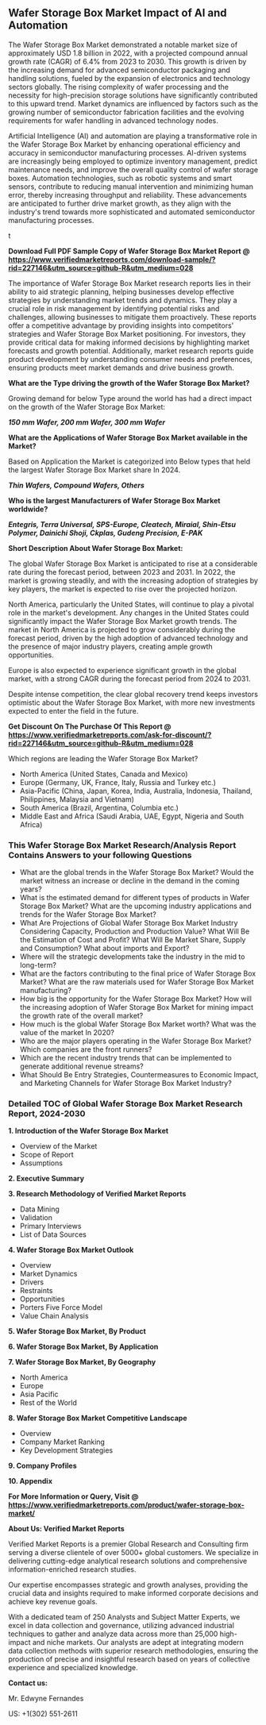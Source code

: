 <h2>Wafer Storage Box Market Impact of AI and Automation</h2><p>The Wafer Storage Box Market demonstrated a notable market size of approximately USD 1.8 billion in 2022, with a projected compound annual growth rate (CAGR) of 6.4% from 2023 to 2030. This growth is driven by the increasing demand for advanced semiconductor packaging and handling solutions, fueled by the expansion of electronics and technology sectors globally. The rising complexity of wafer processing and the necessity for high-precision storage solutions have significantly contributed to this upward trend. Market dynamics are influenced by factors such as the growing number of semiconductor fabrication facilities and the evolving requirements for wafer handling in advanced technology nodes.</p><p>Artificial Intelligence (AI) and automation are playing a transformative role in the Wafer Storage Box Market by enhancing operational efficiency and accuracy in semiconductor manufacturing processes. AI-driven systems are increasingly being employed to optimize inventory management, predict maintenance needs, and improve the overall quality control of wafer storage boxes. Automation technologies, such as robotic systems and smart sensors, contribute to reducing manual intervention and minimizing human error, thereby increasing throughput and reliability. These advancements are anticipated to further drive market growth, as they align with the industry's trend towards more sophisticated and automated semiconductor manufacturing processes.</p>t</p><p id="" class=""><strong>Download Full PDF Sample Copy of Wafer Storage Box Market Report @ <a href="https://www.verifiedmarketreports.com/download-sample/?rid=227146&utm_source=github-R&utm_medium=028" target="_blank">https://www.verifiedmarketreports.com/download-sample/?rid=227146&utm_source=github-R&utm_medium=028</a></strong></p><p>The importance of&nbsp;Wafer Storage Box Market research reports lies in their ability to aid strategic planning, helping businesses develop effective strategies by understanding market trends and dynamics. They play a crucial role in risk management by identifying potential risks and challenges, allowing businesses to mitigate them proactively. These reports offer a competitive advantage by providing insights into competitors' strategies and Wafer Storage Box Market positioning. For investors, they provide critical data for making informed decisions by highlighting market forecasts and growth potential. Additionally, market research reports guide product development by understanding consumer needs and preferences, ensuring products meet market demands and drive business growth.</p><p><strong>What are the&nbsp;Type driving the growth of the Wafer Storage Box Market?</strong></p><p id="" class="">Growing demand for below Type around the world has had a direct impact on the growth of the Wafer Storage Box Market:</p><em><strong>150 mm Wafer, 200 mm Wafer, 300 mm Wafer</strong></em></p><strong>What are the&nbsp;Applications&nbsp;of Wafer Storage Box Market available in the Market?</strong></p><p id="" class="">Based on Application the Market is categorized into Below types that held the largest Wafer Storage Box Market share In 2024.</p><em><strong>Thin Wafers, Compound Wafers, Others</strong></em></p><strong>Who is the largest Manufacturers of Wafer Storage Box Market worldwide?</strong></p><p><em><strong>Entegris, Terra Universal, SPS-Europe, Cleatech, Miraial, Shin-Etsu Polymer, Dainichi Shoji, Ckplas, Gudeng Precision, E-PAK</strong></em></p><p id="" class=""><strong>Short Description About Wafer Storage Box Market:</strong></p><p>The global Wafer Storage Box Market is anticipated to rise at a considerable rate during the forecast period, between 2023 and 2031. In 2022, the market is growing steadily, and with the increasing adoption of strategies by key players, the market is expected to rise over the projected horizon.</p><p>North America, particularly the United States, will continue to play a pivotal role in the market's development. Any changes in the United States could significantly impact the Wafer Storage Box Market growth trends. The market in North America is projected to grow considerably during the forecast period, driven by the high adoption of advanced technology and the presence of major industry players, creating ample growth opportunities.</p><p>Europe is also expected to experience significant growth in the global market, with a strong CAGR during the forecast period from 2024 to 2031.</p><p>Despite intense competition, the clear global recovery trend keeps investors optimistic about the Wafer Storage Box Market, with more new investments expected to enter the field in the future.</p><p id="" class=""><strong>Get Discount On The Purchase Of This Report @ <a href="https://www.verifiedmarketreports.com/ask-for-discount/?rid=227146&utm_source=github-R&utm_medium=028" target="_blank">https://www.verifiedmarketreports.com/ask-for-discount/?rid=227146&utm_source=github-R&utm_medium=028</a></strong></p>Which regions are leading the Wafer Storage Box Market?</p><ul><li>North America (United States, Canada and Mexico)</li><li>Europe (Germany, UK, France, Italy, Russia and Turkey etc.)</li><li>Asia-Pacific (China, Japan, Korea, India, Australia, Indonesia, Thailand, Philippines, Malaysia and Vietnam)</li><li>South America (Brazil, Argentina, Columbia etc.)</li><li>Middle East and Africa (Saudi Arabia, UAE, Egypt, Nigeria and South Africa)</li></ul><h3 id="" class="">This Wafer Storage Box Market Research/Analysis Report Contains Answers to your following Questions</h3><ul><li>What are the global trends in the Wafer Storage Box Market? Would the market witness an increase or decline in the demand in the coming years?</li><li>What is the estimated demand for different types of products in Wafer Storage Box Market? What are the upcoming industry applications and trends for the Wafer Storage Box Market?</li><li>What Are Projections of Global Wafer Storage Box Market Industry Considering Capacity, Production and Production Value? What Will Be the Estimation of Cost and Profit? What Will Be Market Share, Supply and Consumption? What about imports and Export?</li><li>Where will the strategic developments take the industry in the mid to long-term?</li><li>What are the factors contributing to the final price of Wafer Storage Box Market? What are the raw materials used for Wafer Storage Box Market manufacturing?</li><li>How big is the opportunity for the Wafer Storage Box Market? How will the increasing adoption of Wafer Storage Box Market for mining impact the growth rate of the overall market?</li><li>How much is the global Wafer Storage Box Market worth? What was the value of the market In 2020?</li><li>Who are the major players operating in the Wafer Storage Box Market? Which companies are the front runners?</li><li>Which are the recent industry trends that can be implemented to generate additional revenue streams?</li><li>What Should Be Entry Strategies, Countermeasures to Economic Impact, and Marketing Channels for Wafer Storage Box Market Industry?</li></ul><h3 id="" class="">Detailed TOC of Global Wafer Storage Box Market Research Report, 2024-2030</h3><p id="" class=""><strong>1. Introduction of the Wafer Storage Box Market</strong></p><ul><li>Overview of the Market</li><li>Scope of Report</li><li>Assumptions</li></ul><p id="" class=""><strong>2. Executive Summary</strong></p><p id="" class=""><strong>3. Research Methodology of Verified Market Reports</strong></p><ul><li>Data Mining</li><li>Validation</li><li>Primary Interviews</li><li>List of Data Sources</li></ul><p id="" class=""><strong>4. Wafer Storage Box Market Outlook</strong></p><ul><li>Overview</li><li>Market Dynamics</li><li>Drivers</li><li>Restraints</li><li>Opportunities</li><li>Porters Five Force Model</li><li>Value Chain Analysis</li></ul><p id="" class=""><strong>5. Wafer Storage Box Market, By Product</strong></p><p id="" class=""><strong>6. Wafer Storage Box Market, By Application</strong></p><p id="" class=""><strong>7. Wafer Storage Box Market, By Geography</strong></p><ul><li>North America</li><li>Europe</li><li>Asia Pacific</li><li>Rest of the World</li></ul><p id="" class=""><strong>8. Wafer Storage Box Market Competitive Landscape</strong></p><ul><li>Overview</li><li>Company Market Ranking</li><li>Key Development Strategies</li></ul><p id="" class=""><strong>9. Company Profiles</strong></p><p id="" class=""><strong>10. Appendix</strong></p><p id="" class=""><strong>For More Information or Query, Visit @ <a href="https://www.verifiedmarketreports.com/product/wafer-storage-box-market/" target="_blank">https://www.verifiedmarketreports.com/product/wafer-storage-box-market/</a></strong></p><p id="" class=""><strong>About Us: Verified Market Reports</strong></p><p id="" class="">Verified Market Reports is a premier Global Research and Consulting firm serving a diverse clientele of over 5000+ global customers. We specialize in delivering cutting-edge analytical research solutions and comprehensive information-enriched research studies.</p><p id="" class="">Our expertise encompasses strategic and growth analyses, providing the crucial data and insights required to make informed corporate decisions and achieve key revenue goals.</p><p id="" class="">With a dedicated team of 250 Analysts and Subject Matter Experts, we excel in data collection and governance, utilizing advanced industrial techniques to gather and analyze data across more than 25,000 high-impact and niche markets. Our analysts are adept at integrating modern data collection methods with superior research methodologies, ensuring the production of precise and insightful research based on years of collective experience and specialized knowledge.</p><p id="" class=""><strong>Contact us:</strong></p><p id="" class="">Mr. Edwyne Fernandes</p><p id="" class="">US: +1(302) 551-2611</p>